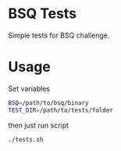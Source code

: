 # BSQ Tests

Simple tests for BSQ challenge.

# Usage

Set variables
```bash
BSQ=/path/to/bsq/binary
TEST_DIR=/path/to/tests/folder
```

then just run script

```bash
./tests.sh
```
